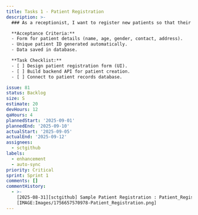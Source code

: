 ```yaml
---
title: Tasks 1 - Patient Registration
description: >-
  ### As a receptionist, I want to register new patients so that their medical records can be created and maintained.

  **Acceptance Criteria:** 
  - Form for patient details (name, age, gender, contact, address). 
  - Unique patient ID generated automatically. 
  - Data saved in database.

  **Task Checklist:** 
  - [ ] Design patient registration form (UI). 
  - [ ] Build backend API for patient creation. 
  - [ ] Connect to patient records database.

issue: 81
status: Backlog
size: S
estimate: 20
devHours: 12
qaHours: 4
plannedStart: '2025-09-01'
plannedEnd: '2025-09-10'
actualStart: '2025-09-05'
actualEnd: '2025-09-12'
assignees:
  - sctgithub
labels:
  - enhancement
  - auto-sync
priority: Critical
sprint: Sprint 1
comments: []
commentHistory:
  - >-
    [2025-08-31][sctgithub] Sample Patient Registration : Patient_Registration:
    [IMAGE:Images/1756657570978-Patient_Registration.png]
---
```


